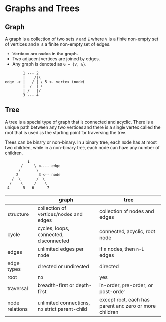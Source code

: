 # Graphs and Trees

## Graph

A graph is a collection of two sets `V` and `E` where `V` is a finite non-empty
set of vertices and `E` is a finite non-empty set of edges.

- Vertices are nodes in the graph.
- Two adjacent vertices are joined by edges.
- Any graph is denoted as `G = {V, E}`.

```text
        1 --- 2
        |    /|\
edge -> |   / | \ 5 <- vertex (node)
        |  /  | /
        | /   |/
        3 --- 4
```

## Tree

A tree is a special type of graph that is connected and acyclic. There is a
unique path between any two vertices and there is a single vertex called the root
that is used as the starting point for traversing the tree.

Trees can be binary or non-binary. In a binary tree, each node has at most two
children, while in a non-binary tree, each node can have any number of children.

```text
          1
       /     \ <---- edge
      /       \
     2         3 <-- node
   /  \       /  \
  /    \     /    \
 4      5   6      7
```

|                | graph                                         | tree                                                     |
| -------------- | --------------------------------------------- | -------------------------------------------------------- |
| structure      | collection of vertices/nodes and edges        | collection of nodes and edges                            |
| cycle          | cycles, loops, connected, disconnected        | connected, acyclic, root node                            |
| edges          | unlimited edges per node                      | if `n` nodes, then `n-1` edges                           |
| edge types     | directed or undirected                        | directed                                                 |
| root           | no                                            | yes                                                      |
| traversal      | breadth-first or depth-first                  | in-order, pre-order, or post-order                       |
| node relations | unlimited connections, no strict parent-child | except root, each has parent and zero or more children   |
